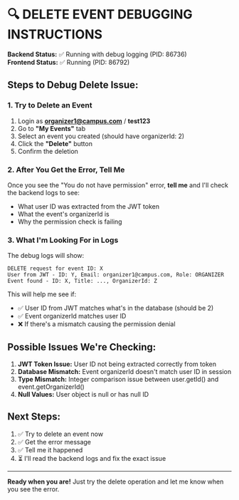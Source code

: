 # 🔍 DELETE EVENT DEBUGGING INSTRUCTIONS

**Backend Status:** ✅ Running with debug logging (PID: 86736)  
**Frontend Status:** ✅ Running (PID: 86792)

## Steps to Debug Delete Issue:

### 1. Try to Delete an Event
1. Login as **organizer1@campus.com** / **test123**
2. Go to **"My Events"** tab
3. Select an event you created (should have organizerId: 2)
4. Click the **"Delete"** button
5. Confirm the deletion

### 2. After You Get the Error, Tell Me
Once you see the "You do not have permission" error, **tell me** and I'll check the backend logs to see:
- What user ID was extracted from the JWT token
- What the event's organizerId is
- Why the permission check is failing

### 3. What I'm Looking For in Logs
The debug logs will show:
```
DELETE request for event ID: X
User from JWT - ID: Y, Email: organizer1@campus.com, Role: ORGANIZER
Event found - ID: X, Title: ..., OrganizerId: Z
```

This will help me see if:
- ✅ User ID from JWT matches what's in the database (should be 2)
- ✅ Event organizerId matches user ID
- ❌ If there's a mismatch causing the permission denial

## Possible Issues We're Checking:

1. **JWT Token Issue:** User ID not being extracted correctly from token
2. **Database Mismatch:** Event organizerId doesn't match user ID in session
3. **Type Mismatch:** Integer comparison issue between user.getId() and event.getOrganizerId()
4. **Null Values:** User object is null or has null ID

## Next Steps:
1. ✅ Try to delete an event now
2. ✅ Get the error message
3. ✅ Tell me it happened
4. ⏳ I'll read the backend logs and fix the exact issue

---

**Ready when you are!** Just try the delete operation and let me know when you see the error.
